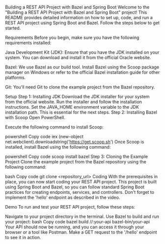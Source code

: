 Building a REST API Project with Bazel and Spring Boot
Welcome to the "Building a REST API Project with Bazel and Spring Boot" project! This README provides detailed information on how to set up, code, and run a REST API project using Spring Boot and Bazel. Follow the steps below to get started.

Requirements
Before you begin, make sure you have the following requirements installed:

Java Development Kit (JDK): Ensure that you have the JDK installed on your system. You can download and install it from the official Oracle website.

Bazel: We use Bazel as our build tool. Install Bazel using the Scoop package manager on Windows or refer to the official Bazel installation guide for other platforms.

Git: You'll need Git to clone the example project from the Bazel repository.

Setup
Step 1: Installing JDK
Download the JDK installer for your system from the official website.
Run the installer and follow the installation instructions.
Set the JAVA_HOME environment variable to the JDK installation path. This is essential for the next steps.
Step 2: Installing Bazel with Scoop
Open PowerShell.

Execute the following command to install Scoop:

powershell
Copy code
iex (new-object net.webclient).downloadstring('https://get.scoop.sh')
Once Scoop is installed, install Bazel using the following command:

powershell
Copy code
scoop install bazel
Step 3: Cloning the Example Project
Clone the example project from the Bazel repository using the following command:

bash
Copy code
git clone <repository_url>
Coding
With the prerequisites in place, you can now start coding your REST API project. This project is built using Spring Boot and Bazel, so you can follow standard Spring Boot practices for creating endpoints, services, and controllers. Don't forget to implement the 'hello' endpoint as described in the video.

Demo
To run and test your REST API project, follow these steps:

Navigate to your project directory in the terminal.
Use Bazel to build and run your project:
bash
Copy code
bazel build //:your-api
bazel-bin/your-api
Your API should now be running, and you can access it through your browser or a tool like Postman. Make a GET request to the '/hello' endpoint to see it in action.
